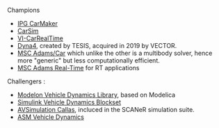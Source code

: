
Champions
* [IPG CarMaker](https://ipg-automotive.com/fr/produits-et-services/simulation-software/carmaker/)
* [CarSim](https://www.carsim.com/)
* [VI-CarRealTime](https://www.vi-grade.com/en/products/vi-carrealtime/)
* [Dyna4](https://www.vector.com/int/en/products/products-a-z/software/dyna4/), created by TESIS, acquired in 2019 by VECTOR.
* [MSC Adams/Car](https://www.mscsoftware.com/fr/product/adamscar) which unlike the other is a multibody solver, hence more "generic" but less computationally efficient.
* [MSC Adams Real-Time](https://www.mscsoftware.com/fr/product/adams-real-time) for RT applications
 

Challengers :
* [Modelon Vehicle Dynamics Library](https://www.modelon.com/library/vehicle-dynamics-library), based on Modelica
* [Simulink Vehicle Dynamics Blockset](https://www.mathworks.com/products/vehicle-dynamics.html)
* [AVSimulation Callas](https://www.avsimulation.com/callas-vehicle-dynamics-model-runtime/), incluced in the SCANeR simulation suite.
* [ASM Vehicle Dynamics](https://www.dspace.com/en/pub/home/products/sw/automotive_simulation_models/produkte_asm/vehicle_dynamics_models.cfm)

